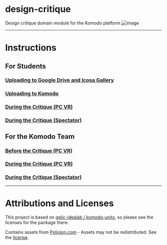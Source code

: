 # design-critique
Design critique domain module for the Komodo platform
![image](https://user-images.githubusercontent.com/8165314/114992054-ee2de900-9e5f-11eb-83fc-5f4a52cfa732.png)

____

# Instructions

## For Students

### [Uploading to Google Drive and Icosa Gallery](./Instructions/Student-Upload-Google-Drive-Icosa-Gallery.md)

### [Uploading to Komodo](./Instructions/Student-Upload-Komodo.md)

### [During the Critique (PC VR)](./Instructions/Student-During-Session-PC-VR.md)

### [During the Critique (Spectator)](./Instructions/Student-During-Session-Spectator.md)

## For the Komodo Team

### [Before the Critique (PC VR)](./Instructions/Komodo-Team-Before-Session-PC-VR.md)

### [During the Critique (PC VR)](./Instructions/Komodo-Team-During-Session-PC-VR.md)

### [During the Critique (Spectator)](./Instructions/Komodo-Team-During-Session-Spectator.md)

___
# Attributions and Licenses

This project is based on [gelic-idealab / komodo-unity](https://github.com/gelic-idealab/komodo-unity), so please see the licenses for the package there.

Contains assets from <a href="https://www.poliigon.com/">Poliigon.com</a> - Assets may not be redistributed. See the <a href="https://help.poliigon.com/en/articles/4575626-license-faq">license</a>.
